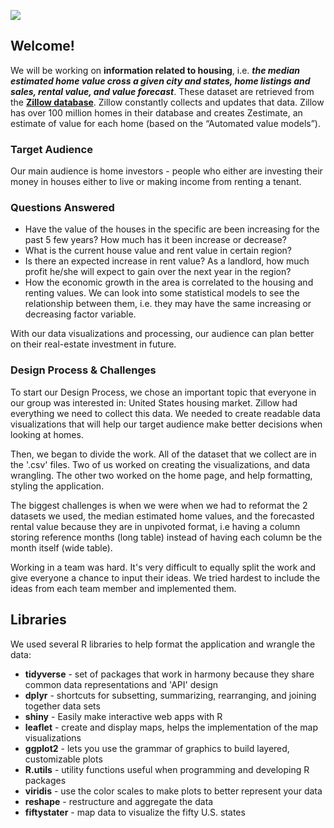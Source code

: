 ![](test.jpeg)
## Welcome!
We will be working on **information related to housing**, i.e. _**the median estimated home
value cross a given city and states, home listings and sales, rental value, and value forecast**_.
These dataset are retrieved from the [**Zillow database**](https://www.zillow.com/research/data/).
Zillow constantly collects and updates that data. Zillow has over 100 million homes in their database
and creates Zestimate, an estimate of value for each home (based on the “Automated value models”).

### Target Audience
Our main audience is home investors - people who either are investing their money in houses
either to live or making income from renting a tenant.

### Questions Answered
* Have the value of the houses in the specific are been increasing for the past 5 few years? How much has it been increase or decrease?
* What is the current house value and rent value in certain region?
* Is there an expected increase in rent value? As a landlord, how much profit he/she will expect to gain over the next year in the region?
* How the economic growth in the area is correlated to the housing and renting values. We can look into some statistical models to see the relationship between them,
 i.e. they may have the same increasing or decreasing factor variable.

With our data visualizations and processing, our audience can plan better on their real-estate investment in future.

### Design Process & Challenges
To start our Design Process, we chose an important topic that everyone in our group
was interested in: United States housing market. Zillow had everything we need to
collect this data. We needed to create readable data visualizations that will help
our target audience make better decisions when looking at homes.

Then, we began to divide the work. All of the dataset that we collect are in the
'.csv' files. Two of us worked on creating the visualizations,
and data wrangling. The other two worked on the home page, and help formatting, styling
the application.

The biggest challenges is when we were when we had to reformat the 2 datasets
we used, the median estimated home values, and the forecasted rental value because
they are in unpivoted format, i.e having a column storing reference months (long table)
instead of having each column be the month itself (wide table).

Working in a team was hard. It's very difficult to equally split the work and
give everyone a chance to input their ideas. We tried hardest to include the ideas
from each team member and implemented them.

## Libraries
We used several R libraries to help format the application and wrangle the data:

* **tidyverse** - set of packages that work in harmony because they share common
data representations and 'API' design
* **dplyr** - shortcuts for subsetting, summarizing, rearranging, and joining together
data sets
* **shiny** - Easily make interactive web apps with R
* **leaflet** - create and display maps, helps the implementation of the map visualizations
* **ggplot2** - lets you use the grammar of graphics to build layered, customizable plots
* **R.utils** - utility functions useful when programming and developing R packages
* **viridis** - use the color scales to make plots to better represent your data
* **reshape** - restructure and aggregate the data
* **fiftystater** - map data to visualize the fifty U.S. states
